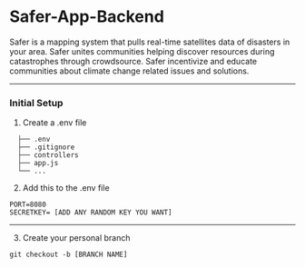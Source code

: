 # Safer-App-Backend
Safer is a mapping system that pulls real-time satellites data of disasters in your area. Safer unites communities helping discover resources during catastrophes through crowdsource. Safer incentivize and educate communities about climate change related issues and solutions.  


***
### Initial Setup
1. Create a .env file
 ```
   ├── .env
   ├── .gitignore
   ├── controllers      
   ├── app.js
   └── ...
   ```

2. Add this to the .env file 
```
PORT=8080
SECRETKEY= [ADD ANY RANDOM KEY YOU WANT]
``` 
***

3. Create your personal branch 
```
git checkout -b [BRANCH NAME]
```